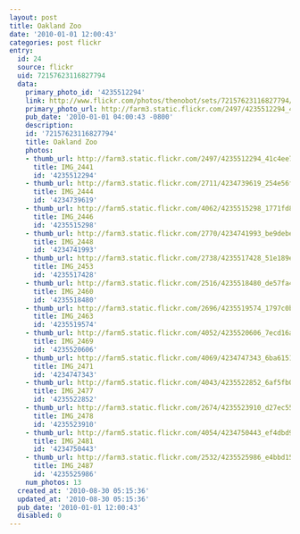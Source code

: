 ```yaml
---
layout: post
title: Oakland Zoo
date: '2010-01-01 12:00:43'
categories: post flickr
entry:
  id: 24
  source: flickr
  uid: 72157623116827794
  data:
    primary_photo_id: '4235512294'
    link: http://www.flickr.com/photos/thenobot/sets/72157623116827794/
    primary_photo_url: http://farm3.static.flickr.com/2497/4235512294_41c4ee7064_m.jpg
    pub_date: '2010-01-01 04:00:43 -0800'
    description: 
    id: '72157623116827794'
    title: Oakland Zoo
    photos:
    - thumb_url: http://farm3.static.flickr.com/2497/4235512294_41c4ee7064_s.jpg
      title: IMG_2441
      id: '4235512294'
    - thumb_url: http://farm3.static.flickr.com/2711/4234739619_254e56f160_s.jpg
      title: IMG_2444
      id: '4234739619'
    - thumb_url: http://farm5.static.flickr.com/4062/4235515298_1771fd8595_s.jpg
      title: IMG_2446
      id: '4235515298'
    - thumb_url: http://farm3.static.flickr.com/2770/4234741993_be9debe54b_s.jpg
      title: IMG_2448
      id: '4234741993'
    - thumb_url: http://farm3.static.flickr.com/2738/4235517428_51e189e563_s.jpg
      title: IMG_2453
      id: '4235517428'
    - thumb_url: http://farm3.static.flickr.com/2516/4235518480_de57fa47e8_s.jpg
      title: IMG_2460
      id: '4235518480'
    - thumb_url: http://farm3.static.flickr.com/2696/4235519574_1797c0b03e_s.jpg
      title: IMG_2463
      id: '4235519574'
    - thumb_url: http://farm5.static.flickr.com/4052/4235520606_7ecd16a307_s.jpg
      title: IMG_2469
      id: '4235520606'
    - thumb_url: http://farm5.static.flickr.com/4069/4234747343_6ba6151be0_s.jpg
      title: IMG_2471
      id: '4234747343'
    - thumb_url: http://farm5.static.flickr.com/4043/4235522852_6af5fb0d8b_s.jpg
      title: IMG_2477
      id: '4235522852'
    - thumb_url: http://farm3.static.flickr.com/2674/4235523910_d27ec55a09_s.jpg
      title: IMG_2478
      id: '4235523910'
    - thumb_url: http://farm5.static.flickr.com/4054/4234750443_ef4dbd9816_s.jpg
      title: IMG_2481
      id: '4234750443'
    - thumb_url: http://farm3.static.flickr.com/2532/4235525986_e4bbd15ab3_s.jpg
      title: IMG_2487
      id: '4235525986'
    num_photos: 13
  created_at: '2010-08-30 05:15:36'
  updated_at: '2010-08-30 05:15:36'
  pub_date: '2010-01-01 12:00:43'
  disabled: 0
---
```

